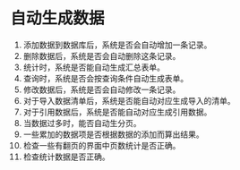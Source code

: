 # 自动生成数据
1. 添加数据到数据库后，系统是否会自动增加一条记录。
2. 删除数据后，系统是否会自动删除这条记录。
3. 统计时，系统是否能自动生成汇总表单。
4. 查询时，系统是否会按查询条件自动生成表单。
5. 修改数据后，系统是否会自动修改一条记录。
6. 对于导入数据清单后，系统是否能自动对应生成导入的清单。
7. 对于引用数据后，系统是否能自动对应生成引用数据。
8. 当数据过多时，能否自动生分页。
9. 一些累加的数据项是否根据数据的添加而算出结果。
10.  检查一些有翻页的界面中页数统计是否正确。
11. 检查统计数据是否正确。